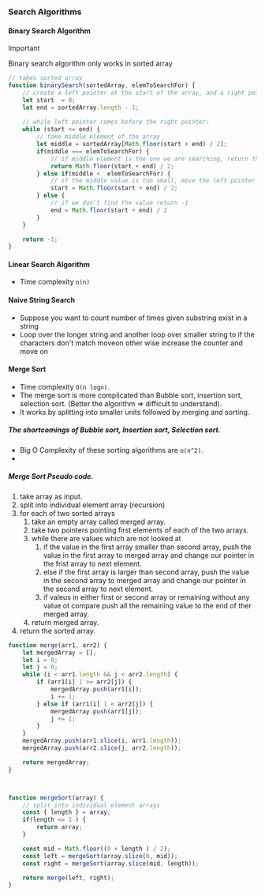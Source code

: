 ### Search Algorithms

#### Binary Search Algorithm
> [!IMPORTANT]
> Binary search algorithm only works in sorted array

```javascript
// takes sorted array
function binarySearch(sortedArray, elemToSearchFor) {
    // create a left pointer at the start of the array, and a right pointer at the end of the array.
    let start  = 0;
    let end = sortedArray.length - 1;
    
    // while left pointer comes before the right pointer:
    while (start <= end) {
        // take middle element of the array
        let middle = sortedArray[Math.floor(start + end) / 2];
        if(middle === elemToSearchFor) {
            // if middle element is the one we are searching, return the index.
            return Math.floor(start + end) / 2;
        } else if(middle <  elemToSearchFor) {
            // if the middle value is too small, move the left pointer up.
            start = Math.floor(start + end) / 2; 
        } else {
            // if we don't find the value return -1
            end = Math.floor(start + end) / 2
        }
    }

    return -1;
}
```



#### Linear Search Algorithm
- Time complexity `o(n)`



#### Naive String Search
- Suppose you want to count number of times given substring exist in a string
- Loop over the longer string and another loop over smaller string to if the characters don't match moveon other wise increase the counter and move on




#### Merge Sort
- Time complexity `O(n logn)`.
- The merge sort is more complicated than Bubble sort, insertion sort, selection sort. (Better the algorithm => difficult to understand).
- It works by splitting into smaller units followed by merging and sorting.
##### The shortcomings of Bubble sort, Insertion sort, Selection sort.
- Big O Complexity of these sorting algorithms are `o(n^2)`.
- 

##### Merge Sort Pseudo code.
1. take array as input.
1. split into individual element array (recursion)
1. for each of two sorted arrays
    1. take an empty array called merged array.
    1. take two pointers pointing first elements of each of the two arrays.
    1. while there are values which are not looked at
        1. if the value in the first array smaller than second array, push the value in the first array to merged array and change our pointer in the frist array to next element.
        1. else if the first array is larger than second array, push the value in the second array to merged array and change our pointer in the second array to next element.
        1. if valeus in either first or second array or remaining without any value ot compare push all the remaining value to the end of ther merged array.
    1. return merged array.
1. return the sorted array.

```javascript
function merge(arr1, arr2) {
    let mergedArray = [];
    let i = 0;
    let j = 0;
    while (i < arr1.length && j < arr2.length) {
        if (arr1[i] 1 >= arr2[j]) {
            mergedArray.push(arr1[i]);
            i += 1;
        } else if (arr1[i] 1 < arr2[j]) {
            mergedArray.push(arr1[j]);
            j += 1;
        }
    }
    mergedArray.push(arr1.slice(i, arr1.length));
    mergedArray.push(arr2.slice(j, arr2.length));

    return mergedArray;
}



function mergeSort(array) {
    // split into individual element arrays
    const { length } = array;
    if(length <= 1 ) {
        return array;
    }

    const mid = Math.floor((0 + length ) / 2);
    const left = mergeSort(array.slice(0, mid));
    const right = mergeSort(array.slice(mid, length));

    return merge(left, right);
} 
```


